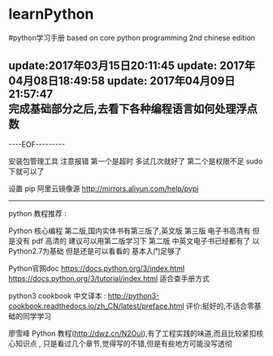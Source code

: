 # learnPython
#python学习手册
based on core python programming  2nd chinese edition


update:2017年03月15日20:11:45
update: 2017年04月08日18:49:58
update: 2017年04月09日21:57:47  
完成基础部分之后,去看下各种编程语言如何处理浮点数
----
----EOF---------

安装包管理工具 注意报错 第一个是超时 多试几次就好了
第二个是权限不足 sudo 下就可以了

设置 pip 阿里云镜像源 http://mirrors.aliyun.com/help/pypi

----
python 教程推荐 : 

Python 核心编程 第二版,国内实体书有第三版了,英文版 第三版 电子书高清有
但是没有 pdf 高清的 建议可以用第二版学习下
第二版 中英文电子书已经都有了 以 Python2.7为基础
但是还是可以看看的 基本入门足够了


Python官网doc https://docs.python.org/3/index.html  
https://docs.python.org/3/tutorial/index.html
适合查手册方式


python3 cookbook 中文译本 : http://python3-cookbook.readthedocs.io/zh_CN/latest/preface.html
评价:挺好的,不适合零基础的同学学习

廖雪峰 Python 教程(http://dwz.cn/N2OuI),有了工程实践的味道,而且比较紧扣核心知识点 ,
只是看过几个章节,觉得写的不错,但是有些地方可能没写透彻

